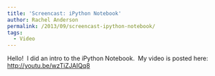 ```yaml
---
title: 'Screencast: iPython Notebook'
author: Rachel Anderson
permalink: /2013/09/screencast-ipython-notebook/
tags:
  - Video
---
```

Hello!  I did an intro to the iPython Notebook.  My video is posted here: <a href="http://youtu.be/wzTiZJAIQq8" target="_blank">http://youtu.be/wzTiZJAIQq8</a>

&nbsp;
